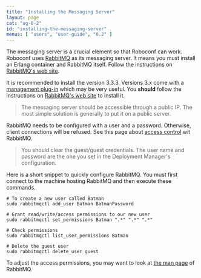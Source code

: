 ```yaml
---
title: "Installing the Messaging Server"
layout: page
cat: "ug-0-2"
id: "installing-the-messaging-server"
menus: [ "users", "user-guide", "0.2" ]
---
```


The messaging server is a crucial element so that Roboconf can work.
Roboconf uses [RabbitMQ](https://www.rabbitmq.com/) as its messaging server. It means you must install an Erlang container and
RabbitMQ itself. Follow the instructions on [RabbitMQ's web site](https://www.rabbitmq.com/download.html).

It is recommended to install the version 3.3.3.
Versions 3.x come with a [management plug-in](https://www.rabbitmq.com/management.html) which may be very useful.
You **should** follow the instructions on [RabbitMQ's web site](http://www.rabbitmq.com/download.html) to install it.

> The messaging server should be accessible through a public IP.
> The most simple solution is generally to put it on a public server.

RabbitMQ needs to be configured with a user and a password.
Otherwise, client connections will be refused. See this page about [access control](http://www.rabbitmq.com/access-control.html) wit RabbitMQ.

> You should clear the guest/guest credentials.
> The user name and password are the one you set in the Deployment Manager's configuration.

Here is a short snippet to quickly configure RabbitMQ.
You must first connect to the machine hosting RabbitMQ and then execute these commands.

```properties
# To create a new user called Batman
sudo rabbitmqctl add_user Batman BatmanPassword

# Grant read/write/access permissions to our new user
sudo rabbitmqctl set_permissions Batman ".*" ".*" ".*"

# Check permissions
sudo rabbitmqctl list_user_permissions Batman

# Delete the guest user
sudo rabbitmqctl delete_user guest
```

To adjust the access permissions, you may want to look at [the man page](http://www.rabbitmq.com/man/rabbitmqctl.1.man.html) of RabbitMQ.

